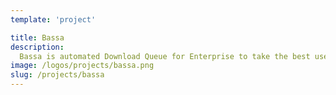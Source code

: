 ```yaml
---
template: 'project'

title: Bassa
description:
  Bassa is automated Download Queue for Enterprise to take the best use of Internet bandwidth. It solves the problem of wasting internet bandwidth by queuing a download if it is larger than a given threshold value in high traffic and when the traffic is low, it completes the download of the files.
image: /logos/projects/bassa.png
slug: /projects/bassa
---
```

